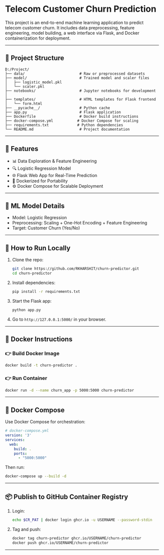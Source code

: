 # Telecom Customer Churn Prediction

This project is an end-to-end machine learning application to predict telecom customer churn. It includes data preprocessing, feature engineering, model building, a web interface via Flask, and Docker containerization for deployment.

---

## 📁 Project Structure

```
D:/Project/
├── data/                         # Raw or preprocessed datasets
├── model/                        # Trained model and scaler files
│   ├── logistic_model.pkl
│   └── scaler.pkl
├── notebooks/                    # Jupyter notebooks for development
│              
├── templates/                    # HTML templates for Flask frontend
│   └── form.html
├── __pycache__/                  # Python cache
├── app.py                        # Flask application
├── Dockerfile                    # Docker build instructions
├── docker-compose.yml           # Docker Compose for scaling
├── requirements.txt             # Python dependencies
└── README.md                     # Project documentation
```

---

## 🔧 Features

- 📊 Data Exploration & Feature Engineering
- 🔍 Logistic Regression Model
- 🌐 Flask Web App for Real-Time Prediction
- 🐳 Dockerized for Portability
- ⚙️ Docker Compose for Scalable Deployment

---

## 🧪 ML Model Details

- Model: Logistic Regression  
- Preprocessing: Scaling + One-Hot Encoding + Feature Engineering  
- Target: Customer Churn (Yes/No)

---

## 🚀 How to Run Locally

1. Clone the repo:
   ```bash
   git clone https://github.com/RKHARSHIT/churn-predictor.git
   cd churn-predictor
   ```

2. Install dependencies:
   ```bash
   pip install -r requirements.txt
   ```

3. Start the Flask app:
   ```bash
   python app.py
   ```

4. Go to `http://127.0.0.1:5000/` in your browser.

---

## 🐳 Docker Instructions

### 👉 Build Docker Image

```bash
docker build -t churn-predictor .
```

### 👉 Run Container

```bash
docker run -d --name churn_app -p 5000:5000 churn-predictor
```

---

## 🧱 Docker Compose

Use Docker Compose for orchestration:

```yaml
# docker-compose.yml
version: '3'
services:
  web:
    build: .
    ports:
      - "5000:5000"
```

Then run:

```bash
docker-compose up --build -d
```

---

## 📦 Publish to GitHub Container Registry

1. Login:
   ```bash
   echo $CR_PAT | docker login ghcr.io -u USERNAME --password-stdin
   ```

2. Tag and push:
   ```bash
   docker tag churn-predictor ghcr.io/USERNAME/churn-predictor
   docker push ghcr.io/USERNAME/churn-predictor
   ```

---
